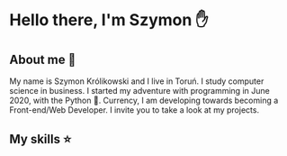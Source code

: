 # Hello there, I'm Szymon :hand:

## About me :pencil:

My name is Szymon Królikowski and I live in Toruń. I study computer science in business. I started my adventure with programming in June 2020, with the Python :snake:. Currency, I am developing towards becoming a Front-end/Web Developer. I invite you to take a look at my projects.

## My skills :star:
